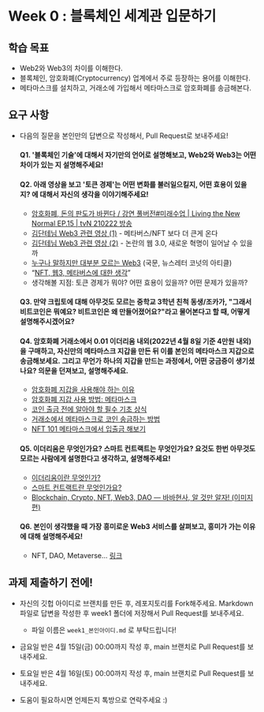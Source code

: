 # Week 0 : 블록체인 세계관 입문하기

## 학습 목표

* Web2와 Web3의 차이를 이해한다.
* 블록체인, 암호화폐(Cryptocurrency) 업계에서 주로 등장하는 용어를 이해한다.
* 메타마스크를 설치하고, 거래소에 가입해서 메타마스크로 암호화폐를 송금해본다.

## 요구 사항

* 다음의 질문을 본인만의 답변으로 작성해서, Pull Request로 보내주세요!

  #### Q1. '블록체인 기술'에 대해서 자기만의 언어로 설명해보고, Web2와 Web3는 어떤 차이가 있는 지 설명해주세요!

  #### Q2. 아래 영상을 보고 '토큰 경제'는 어떤 변화를 불러일으킬지, 어떤 효용이 있을지? 에 대해서 자신의 생각을 이야기해주세요!

  * [암호화폐, 돈의 판도가 바뀐다 / 강연 풀버전#미래수업 | Living the New Normal EP.15 | tvN 210222 방송](https://www.youtube.com/watch?v=U_M6TISpQoI)
  * [김단테님 Web3 관련 영상 (1)](https://youtu.be/PqoSu6fLZLQ) - 메타버스/NFT 보다 더 큰게 온다
  * [김단테님 Web3 관련 영상 (2)](https://www.youtube.com/watch?v=uzsFn1mu590&ab_channel=증시각도기TV) - 논란의 웹 3.0, 새로운 혁명이 일어날 수 있을까
  * [누구나 말하지만 대부분 모르는 Web3](https://stibee.com/api/v1.0/emails/share/6yko69BtFOqxIrqURYarnkHI97slYQ==) (국문, 뉴스레터 코넛의 아티클)
  * “[NFT, 웹3, 메타버스에 대한 생각](https://charlespyo.com/2021/12/29/nft-웹3-메타버스에-대한-생각/)”
  * 생각해볼 지점: 토큰 경제가 뭐야? 어떤 효용이 있을까? 어떤 문제가 있을까?

  #### Q3. 만약 크립토에 대해 아무것도 모르는 중학교 3학년 친척 동생/조카가, "그래서 비트코인은 뭐예요? 비트코인은 왜 만들어졌어요?"라고 물어본다고 할 때, 어떻게 설명해주시겠어요?

  #### Q4. 암호화폐 거래소에서 0.01 이더리움 내외(2022년 4월 8일 기준 4만원 내외)을 구매하고, 자신만의 메타마스크 지갑을 만든 뒤 이를 본인의 메타마스크 지갑으로 송금해보세요. 그리고 무언가 하나의 지갑을 만드는 과정에서, 어떤 궁금증이 생기셨나요? 의문을 던져보고, 설명해주세요.

  * [암호화폐 지갑을 사용해야 하는 이유](https://dcrypto.tistory.com/876)
  * [암호화폐 지갑 사용 방법: 메타마스크](https://dcrypto.tistory.com/888)
  * [코인 출금 전에 알아야 할 필수 기초 상식](https://dcrypto.tistory.com/902)
  * [거래소에서 메타마스크로 코인 송금하는 방법](https://www.steemcoinpan.com/hive-101145/@donekim/38qazr)
  * [NFT 101 메타마스크에서 입출금 해보기](https://m.post.naver.com/viewer/postView.naver?volumeNo=33335828&memberNo=15388801)

  #### Q5. 이더리움은 무엇인가요? 스마트 컨트랙트는 무엇인가요? 요것도 한번 아무것도 모르는 사람에게 설명한다고 생각하고, 설명해주세요!

  * [이더리움이란 무엇인가?](https://www.youtube.com/watch?v=TApXOy7Phjo)
  * [스마트 컨트랙트란 무엇인가요?](https://www.youtube.com/watch?v=_5Rh9FePaYk)
  * [Blockchain, Crypto, NFT, Web3, DAO — 바바현사, 알 것만 알자! (이미지편)](https://jiyu0719.medium.com/blockchain-crypto-nft-web3-dao-%EB%B0%94%EB%B0%94%ED%98%84%EC%82%AC-%EC%95%8C-%EA%B2%83%EB%A7%8C-%EC%95%8C%EC%9E%90%EA%B5%AC%EC%9A%94-%EC%9D%B4%EB%AF%B8%EC%A7%80%ED%8E%B8-bbd00ba5d506)

  #### Q6. 본인이 생각했을 때 가장 흥미로운 Web3 서비스를 살펴보고, 흥미가 가는 이유에 대해 설명해주세요!

  * NFT, DAO, Metaverse... [링크](https://jiyu0719.medium.com/blockchain-crypto-nft-web3-dao-%EC%9D%B4%EA%B2%8C-%EB%8B%A4-%EB%AD%90%EC%95%BC-%EB%B0%94%EB%B0%94%ED%98%84%EC%82%AC-%EC%95%8C-%EA%B2%83%EB%A7%8C-%EC%95%8C%EC%9E%90%EA%B5%AC%EC%9A%94-af1d9493dd30)

## 과제 제출하기 전에!

* 자신의 깃헙 아이디로 브랜치를 만든 후, 레포지토리를 Fork해주세요. Markdown 파일로 답변을 작성한 후 week1 폴더에 저장해서 Pull Request를 보내주세요.
  * 파일 이름은 ```week1_본인아이디.md``` 로 부탁드립니다!

* 금요일 반은 4월 15일(금) 00:00까지 작성 후, main 브랜치로 Pull Request를 보내주세요.
* 토요일 반은 4월 16일(토) 00:00까지 작성 후, main 브랜치로 Pull Request를 보내주세요.
* 도움이 필요하시면 언제든지 톡방으로 연락주세요 :)